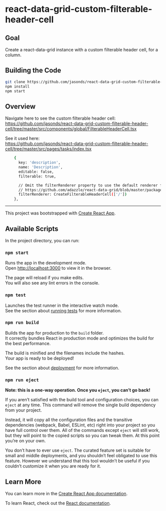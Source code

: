 # react-data-grid-custom-filterable-header-cell

## Goal
Create a react-data-grid instance with a custom filterable header cell, for a column.

## Building the Code
```bash
git clone https://github.com/jasonds/react-data-grid-custom-filterable-header-cell.git
npm install
npm start
```

## Overview
Navigate here to see the custom filterable header cell:  
<a href="https://github.com/jasonds/react-data-grid-custom-filterable-header-cell/tree/master/src/components/global/FilterableHeaderCell.tsx">https://github.com/jasonds/react-data-grid-custom-filterable-header-cell/tree/master/src/components/global/FilterableHeaderCell.tsx</a>

See it used here:  
<a href="https://github.com/jasonds/react-data-grid-custom-filterable-header-cell/tree/master/src/pages/tasks/index.tsx">https://github.com/jasonds/react-data-grid-custom-filterable-header-cell/tree/master/src/pages/tasks/index.tsx</a>

```bash
    {
      key: 'description',
      name: 'Description',
      editable: false,
      filterable: true,

      // Omit the filterRenderer property to use the default renderer found here:
      // https://github.com/adazzle/react-data-grid/blob/master/packages/common/cells/headerCells/FilterableHeaderCell.js
      filterRenderer: CreateFilterableHeaderCell(['/'])
    },
```


---


This project was bootstrapped with [Create React App](https://github.com/facebook/create-react-app).

## Available Scripts

In the project directory, you can run:

### `npm start`

Runs the app in the development mode.<br />
Open [http://localhost:3000](http://localhost:3000) to view it in the browser.

The page will reload if you make edits.<br />
You will also see any lint errors in the console.

### `npm test`

Launches the test runner in the interactive watch mode.<br />
See the section about [running tests](https://facebook.github.io/create-react-app/docs/running-tests) for more information.

### `npm run build`

Builds the app for production to the `build` folder.<br />
It correctly bundles React in production mode and optimizes the build for the best performance.

The build is minified and the filenames include the hashes.<br />
Your app is ready to be deployed!

See the section about [deployment](https://facebook.github.io/create-react-app/docs/deployment) for more information.

### `npm run eject`

**Note: this is a one-way operation. Once you `eject`, you can’t go back!**

If you aren’t satisfied with the build tool and configuration choices, you can `eject` at any time. This command will remove the single build dependency from your project.

Instead, it will copy all the configuration files and the transitive dependencies (webpack, Babel, ESLint, etc) right into your project so you have full control over them. All of the commands except `eject` will still work, but they will point to the copied scripts so you can tweak them. At this point you’re on your own.

You don’t have to ever use `eject`. The curated feature set is suitable for small and middle deployments, and you shouldn’t feel obligated to use this feature. However we understand that this tool wouldn’t be useful if you couldn’t customize it when you are ready for it.

## Learn More

You can learn more in the [Create React App documentation](https://facebook.github.io/create-react-app/docs/getting-started).

To learn React, check out the [React documentation](https://reactjs.org/).

